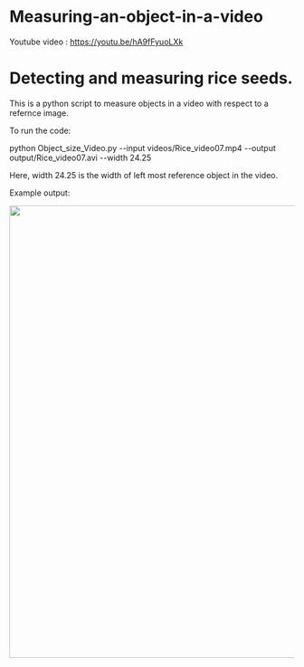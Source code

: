 # Measuring-an-object-in-a-video
Youtube video : https://youtu.be/hA9fFyuoLXk

# Detecting and measuring rice seeds. 

This is a python script to measure objects in a video with respect to a refernce image.

To run the code:

python Object_size_Video.py --input videos/Rice_video07.mp4 --output output/Rice_video07.avi --width 24.25


Here, width 24.25 is the width of left most reference object in the video. 

Example output:


<img src="Example_Output01.gif?raw=true" width="800px">

